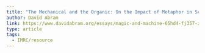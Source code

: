 ```yaml
---
title: "The Mechanical and the Organic: On the Impact of Metaphor in Science"
author: David Abram
link: https://www.davidabram.org/essays/magic-and-machine-65hd4-fj357-zj2ra
type: article
tags:
  - IMRC/resource
---
```

